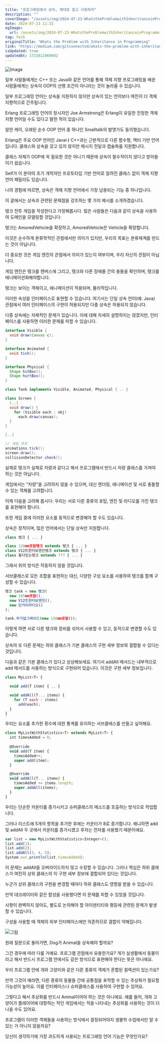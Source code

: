 ```yaml
---
title: "프로그래밍에서 상속, 제대로 알고 사용하자"
description: ""
coverImage: "/assets/img/2024-07-23-WhatstheProblemwithInheritanceinProgramming_0.png"
date: 2024-07-23 11:32
ogImage: 
  url: /assets/img/2024-07-23-WhatstheProblemwithInheritanceinProgramming_0.png
tag: Tech
originalTitle: "Whats the Problem with Inheritance in Programming"
link: "https://medium.com/gitconnected/whats-the-problem-with-inheritance-in-programming-e1533f4b4b35"
isUpdated: true
updatedAt: 1723812869602
---
```





![Image](/assets/img/2024-07-23-WhatstheProblemwithInheritanceinProgramming_0.png)

일부 사람들에게는 C++ 또는 Java와 같은 언어를 통해 객체 지향 프로그래밍을 배운 사람들에게는 상속이 OOP의 선행 조건이 아니라는 것이 놀라울 수 있습니다.

일부 프로그래밍 언어는 상속을 지원하지 않지만 상속이 있는 언어보다 여전히 더 객체 지향적으로 간주됩니다.

Erlang 프로그래밍 언어의 창시자인 Joe Armstrong은 Erlang이 유일한 진정한 객체 지향 언어일 수도 있다고 말한 적이 있습니다.


<div class="content-ad"></div>

알란 케이, 오래된 순수 OOP 언어 중 하나인 Smalltalk의 발명가도 동의했습니다.

Erlang은 주요 OOP 언어인 Java나 C++과는 근본적으로 다른 함수형, 액터 기반 언어입니다. 클래스와 상속을 갖고 있지 않지만 메시지 전달과 캡슐화를 지원합니다.

클래스 자체가 OOP에 꼭 필요한 것은 아니기 때문에 상속이 필수적이지 않다고 받아들이기 쉽습니다.

Self가 이 분야의 초기 개척자인 프로토타입 기반 언어로 알려진 클래스 없이 객체 지향 언어 패밀리도 있습니다.

<div class="content-ad"></div>

나의 경험에 따르면, 상속은 객체 지향 언어에서 가장 남용되는 기능 중 하나입니다.

이 글에서는 상속과 관련된 문제점을 강조하는 몇 가지 예시를 소개하겠습니다.

탱크 전투 게임을 작성한다고 가정해봅시다. 많은 사람들은 다음과 같이 상속을 사용하여 도메인을 모델링할 것입니다:

탱크는 AmoredVehicle을 확장하고, AmoredVehicle은 Vehicle을 확장합니다.

<div class="content-ad"></div>

이것은 순수하게 분류학적인 관점에서만 의미가 있지만, 우리의 목표는 분류체계를 만드는 것이 아닙니다.

더 중요한 것은 게임 엔진의 관점에서 의미가 있는지 여부이며, 우리 자신의 관점이 아닙니다.

게임 엔진은 탱크를 캔버스에 그리고, 탱크와 다른 장애물 간의 충돌을 확인하며, 탱크를 애니메이션화해야합니다.

탱크는 보이는 객체이고, 애니메이션이 적용되며, 물리적입니다.

<div class="content-ad"></div>

이러한 속성을 인터페이스로 표현할 수 있습니다. 여기서는 단일 상속 언어(예: Java) 관점에서 여러 인터페이스의 구현이 허용되지만 다중 상속은 허용되지 않습니다.

다중 상속에는 자체적인 문제가 있습니다. 이에 대해 자세히 설명하지는 않겠지만, 인터페이스를 사용하면 이러한 문제를 피할 수 있습니다.

```java
interface Visible { 
  void draw(Canvas c);
}

interface Animated {
  void tick();
}

interface Physical { 
  Shape hitBox();
  Shape hurtBox();
}

class Tank implements Visible, Animated, Physical { .. }

class Screen {
  [..]
  void draw() {
    for (Visible each : obj)
      each.draw(canvas);
  }
}

[..]

// 게임 루프
animations.tick();
screen.draw();
collisionDetector.check();
```

실제로 탱크가 실제로 차량과 같다고 해서 프로그램에서 반드시 차량 클래스를 가져야 하는 것은 아닙니다.

<div class="content-ad"></div>

게임에서는 "차량"을 고려하지 않을 수 있으며, 대신 렌더링, 애니메이션 및 서로 충돌할 수 있는 객체를 고려합니다.

이제 다음을 고려해 봅시다: 우리는 서로 다른 종류의 포탑, 엔진 및 라디오를 가진 탱크를 표현해야 합니다.

또한 게임 중에 이러한 요소를 동적으로 변경해야 할 수도 있습니다.

상속은 정적이며, 많은 언어에서는 단일 상속만 지원합니다.

<div class="content-ad"></div>

```js
class 탱크 { ... }

class 120mm포탑탱크 extends 탱크 { ... }
class V12트윈터보엔진탱크 extends 탱크 { ... }
class 둘다있는탱크 extends ??? { ... }
```

그래서 위의 방식은 작동하지 않을 것입니다.

서브클래스로 모든 조합을 표현하는 대신, 다양한 구성 요소를 사용하여 탱크를 함께 구성할 수 있습니다.

```js
탱크 tank = new 탱크(
  new 105mm포탑(),
  new V12트윈터보엔진(),
  new 단거리라디오()
);

tank.무기업그레이드(new 150mm포탑());
```

<div class="content-ad"></div>

이렇게 하면 서로 다른 탱크와 장비를 섞어서 사용할 수 있고, 동적으로 변경할 수도 있습니다.

상속의 또 다른 문제는 하위 클래스가 기본 클래스의 구현 세부 정보와 결합될 수 있다는 것입니다.

다음과 같은 기본 클래스가 있다고 상상해보세요. 여기서 addAll 메서드는 내부적으로 add 메서드를 사용하는 방식으로 구현되어 있습니다. 이것은 구현 세부 정보입니다.

```js
class MyList<T> {

  void add(T item) { .. }

  void addAll(T... items) {
    for (T each : items)
      add(each);
  }
}
```

<div class="content-ad"></div>

우리는 요소를 추가한 횟수에 대한 통계를 유지하는 서브클래스를 만들고 싶어해요.

```js
class MyListWithStatistics<T> extends MyList<T> {
  int timesAdded = 0;
  
  @Override
  void add(T item) {
    timesAdded++;
    super.add(item);
  }

  @Override
  void addAll(T... items) {
    timesAdded += items.length;
    super.addAll(items);
  }  
}
```

우리는 단순한 카운터를 증가시키고 슈퍼클래스의 메소드를 호출하는 방식으로 작업합니다.

그러나 리스트에 5개의 항목을 추가한 후에는 카운터가 8로 증가합니다. 왜냐하면 add 및 addAll 두 곳에서 카운터를 증가시켰고 후자는 전자를 사용했기 때문이에요.

<div class="content-ad"></div>

```js
var list = new MyListWithStatistics<Integer>();
list.add(1);
list.add(2);
list.addAll(3, 4, 5);
System.out.println(list.timesAdded);
```

이 문제는 addAll을 오버라이드하지 않고 수정할 수 있습니다. 그러나 핵심은 하위 클래스가 여전히 상위 클래스의 이 구현 세부 정보에 결합되어 있다는 것입니다.

누군가 상위 클래스의 구현을 변경할 때마다 하위 클래스도 영향을 받을 수 있습니다.

만약 데코레이터와 같은 합성을 사용했다면 이 문제를 피할 수 있었을 것입니다.

<div class="content-ad"></div>

사항이 완벽하지 않아도, 별도로 논의해야 할 아이덴티티와 평등에 관련된 문제가 발생할 수 있습니다.

구성을 사용할 때 객체의 외부 인터페이스에만 의존하므로 결합이 약해집니다.

![그림](/assets/img/2024-07-23-WhatstheProblemwithInheritanceinProgramming_1.png)

원래 질문으로 돌아가면, Dog가 Animal을 상속해야 할까요?

<div class="content-ad"></div>

그건 경우에 따라 다를 거예요. 프로그램 관점에서 유용한가요? 개가 실생활에서 동물이라고 해서 반드시 프로그램 안에서도 같은 방식으로 표현해야 한다는 뜻은 아니에요.

우리 프로그램 안에 개와 고양이와 같은 다른 종류의 객체가 혼합된 컬렉션이 있는가요?

만약 그것이 예라면, 다른 종류의 동물들 간에 공통점을 포착할 수 있는 추상화가 필요할 가능성이 높아요. 이를 인터페이스나 슈퍼클래스를 사용하여 구현할 수 있어요.

그렇다고 해서 추상화를 반드시 Animal이어야 하는 것은 아니에요. 예를 들어, 개와 고양이가 플레이어에 대항하는 적인 게임에서는 적을 나타내는 추상화를 사용하는 것이 더 나을 수도 있어요.

<div class="content-ad"></div>

프로그램이 이러한 객체들을 사용하는 방식에서 결정되어야지 생물학 수업에서만 알 수 있는 거 아니지 않을까요?

당신이 생각하기에 가장 과도하게 사용되는 프로그래밍 언어 기능은 무엇인가요?